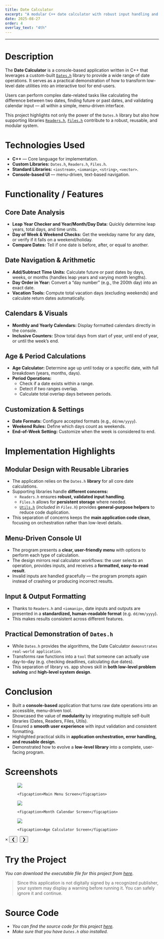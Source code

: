 ```yaml
---
title: Date Calculator
excerpt: "A modular C++ date calculator with robust input handling and user-friendly console navigation."
date: 2025-08-27
order: 4
overlay_text: "4th"
---
```

---
# Description
The **Date Calculator** is a console-based application written in C++ that leverages a custom-built [`Dates.h`](/CppLibs/Dates/) library to provide a wide range of date operations. It serves as a practical demonstration of how to transform low-level date utilities into an interactive tool for end-users.

Users can perform complex date-related tasks like calculating the difference between two dates, finding future or past dates, and validating calendar input — all within a simple, menu-driven interface.

This project highlights not only the power of the `Dates.h` library but also how supporting libraries [`Readers.h`](/CppLibs/Readers/), [`Files.h`](/CppLibs/Files/) contribute to a robust, reusable, and modular system.

# Technologies Used
- **C++** — Core language for implementation.
- **Custom Libraries:** `Dates.h`, `Readers.h`, `Files.h`.
- **Standard Libraries:** `<iostream>`, `<iomanip>`, `<string>`, `<vector>`.
- **Console-based UI** — menu-driven, text-based navigation.

# Functionality / Features
## Core Date Analysis
- **Leap Year Checker and Year/Month/Day Data:** Quickly determine leap years, total days, and time units.
- **Day of Week & Weekend Checks:** Get the weekday name for any date, or verify if it falls on a weekend/holiday.
- **Compare Dates:** Tell if one date is before, after, or equal to another.

## Date Navigation & Arithmetic
- **Add/Subtract Time Units:** Calculate future or past dates by days, weeks, or months (handles leap years and varying month lengths).
- **Day Order in Year:** Convert a “day number” (e.g., the 200th day) into an exact date.
- **Vacation Tools:** Compute total vacation days (excluding weekends) and calculate return dates automatically.

## Calendars & Visuals
- **Monthly and Yearly Calendars:** Display formatted calendars directly in the console.
- **Inclusive Counters:** Show total days from start of year, until end of year, or until the week’s end.

## Age & Period Calculations
- **Age Calculator:** Determine age up until today or a specific date, with full breakdown (years, months, days).
- **Period Operations:**
  - Check if a date exists within a range.
  - Detect if two ranges overlap.
  - Calculate total overlap days between periods.

## Customization & Settings
- **Date Formats:** Configure accepted formats (e.g., `dd/mm/yyyy`).
- **Weekend Rules:** Define which days count as weekends.
- **End-of-Week Setting:** Customize when the week is considered to end.

# Implementation Highlights
## Modular Design with Reusable Libraries
- The application relies on the `Dates.h` **library** for all core date calculations.
- Supporting libraries handle **different concerns:**
  - `Readers.h` ensures **robust, validated input handling**.
  - `Files.h` allows for **persistent storage** where needed.
  - [`Utils.h`](/CppLibs/Utils/) (*included in `Files.h`*) provides **general-purpose helpers** to reduce code duplication.
- This separation of concerns keeps the **main application code clean**, focusing on orchestration rather than low-level details.

## Menu-Driven Console UI
- The program presents a **clear, user-friendly menu** with options to perform each type of calculation.
- The design mirrors real calculator workflows: the user selects an operation, provides inputs, and receives a **formatted, easy-to-read result**.
- Invalid inputs are handled gracefully — the program prompts again instead of crashing or producing incorrect results.

## Input & Output Formatting
- Thanks to `Readers.h` and `<iomanip>`, date inputs and outputs are presented in a **standardized, human-readable format** (e.g. `dd/mm/yyyy`).
- This makes results consistent across different features.

## Practical Demonstration of `Dates.h`
- While `Dates.h` provides the algorithms, the Date Calculator `demonstrates real-world application`.
- Transforms raw functions into a `tool` that someone can actually use day-to-day (e.g. checking deadlines, calculating due dates).
- This separation of library vs. app shows skill in **both low-level problem solving** and **high-level system design**.

# Conclusion
- Built a **console-based** application that turns raw date operations into an accessible, menu-driven tool.
- Showcased the value of **modularity** by integrating multiple self-built libraries (Dates, Readers, Files, Utils).
- Ensured a **smooth user experience** with input validation and consistent formatting.
- Highlighted practical skills in **application orchestration, error handling, and reusable design**.
- Demonstrated how to evolve a **low-level library** into a complete, user-facing program.

# Screenshots
<div class="screenshots-grid">
  <figure>
    <img src="../../assets/images/screenshots/CppConsoleApps/Date_Calculator/Main-Menu-Screen.png">
  
    <figcaption>Main Menu Screen</figcaption>
  </figure>

  <figure>
    <img src="../../assets/images/screenshots/CppConsoleApps/Date_Calculator/Month-Calendar-Screen.png">
  
    <figcaption>Month Calendar Screen</figcaption>
  </figure>

  <figure>
    <img src="../../assets/images/screenshots/CppConsoleApps/Date_Calculator/Age-Calculator-Screen.png">
  
    <figcaption>Age Calculator Screen</figcaption>
  </figure>
</div>

<div class="lightbox" id="lightbox">
  <span class="close">&times;</span>
  <button class="prev">&#10094;</button>
  <img class="lightbox-image" src="" alt="">
  <button class="next">&#10095;</button>
  <div class="lightbox-caption"></div>
</div>

<script src="../../assets/js/screenshot-image-overlay.js"></script>

# Try the Project
*You can download the executable file for this project from [here](https://drive.google.com/uc?export=download&id=1UNpDipV8uJR6GA_8G-KGRzdBRf4tiqLv).*

> Since this application is not digitally signed by a recognized publisher, your system may display a warning before running it. You can safely ignore it and continue.

# Source Code
- *You can find the source code for this project [here](https://gist.github.com/AbdulrahmanMohammadSalem/44b3f6229f5aa95ceb84214f2b56c787).*
- *Make sure that you have `Dates.h` also installed.*